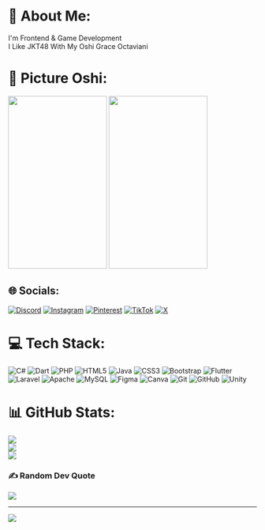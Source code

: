 # 💫 About Me:
I'm Frontend & Game Development<br>I Like JKT48 With My Oshi Grace Octaviani<br>

# 📸 Picture Oshi:

<img src="https://i.pinimg.com/736x/29/89/bc/2989bcbceb6eacd08d5cb49664302c7f.jpg" width="200" height="350" flex>
<img src="https://i.pinimg.com/736x/aa/0d/28/aa0d2876f9377fc7679647b379f34dda.jpg" width="200" height="350" flex>

    

## 🌐 Socials:
[![Discord](https://img.shields.io/badge/Discord-%237289DA.svg?logo=discord&logoColor=white)](https://discord.gg/861775525700960298) [![Instagram](https://img.shields.io/badge/Instagram-%23E4405F.svg?logo=Instagram&logoColor=white)](https://instagram.com/dementriadelvin) [![Pinterest](https://img.shields.io/badge/Pinterest-%23E60023.svg?logo=Pinterest&logoColor=white)](https://id.pinterest.com/dementriadelvin/) [![TikTok](https://img.shields.io/badge/TikTok-%23000000.svg?logo=TikTok&logoColor=white)]((https://www.tiktok.com/@dementriadelvin)) [![X](https://img.shields.io/badge/X-black.svg?logo=X&logoColor=white)](https://x.com/DementriaD74543) 

# 💻 Tech Stack:
![C#](https://img.shields.io/badge/c%23-%23239120.svg?style=for-the-badge&logo=csharp&logoColor=white) ![Dart](https://img.shields.io/badge/dart-%230175C2.svg?style=for-the-badge&logo=dart&logoColor=white) ![PHP](https://img.shields.io/badge/php-%23777BB4.svg?style=for-the-badge&logo=php&logoColor=white) ![HTML5](https://img.shields.io/badge/html5-%23E34F26.svg?style=for-the-badge&logo=html5&logoColor=white) ![Java](https://img.shields.io/badge/java-%23ED8B00.svg?style=for-the-badge&logo=openjdk&logoColor=white) ![CSS3](https://img.shields.io/badge/css3-%231572B6.svg?style=for-the-badge&logo=css3&logoColor=white) ![Bootstrap](https://img.shields.io/badge/bootstrap-%238511FA.svg?style=for-the-badge&logo=bootstrap&logoColor=white) ![Flutter](https://img.shields.io/badge/Flutter-%2302569B.svg?style=for-the-badge&logo=Flutter&logoColor=white) ![Laravel](https://img.shields.io/badge/laravel-%23FF2D20.svg?style=for-the-badge&logo=laravel&logoColor=white) ![Apache](https://img.shields.io/badge/apache-%23D42029.svg?style=for-the-badge&logo=apache&logoColor=white) ![MySQL](https://img.shields.io/badge/mysql-4479A1.svg?style=for-the-badge&logo=mysql&logoColor=white) ![Figma](https://img.shields.io/badge/figma-%23F24E1E.svg?style=for-the-badge&logo=figma&logoColor=white) ![Canva](https://img.shields.io/badge/Canva-%2300C4CC.svg?style=for-the-badge&logo=Canva&logoColor=white) ![Git](https://img.shields.io/badge/git-%23F05033.svg?style=for-the-badge&logo=git&logoColor=white) ![GitHub](https://img.shields.io/badge/github-%23121011.svg?style=for-the-badge&logo=github&logoColor=white) ![Unity](https://img.shields.io/badge/unity-%23000000.svg?style=for-the-badge&logo=unity&logoColor=white)
# 📊 GitHub Stats:
![](https://github-readme-stats.vercel.app/api?username=StarVinn&theme=synthwave&hide_border=false&include_all_commits=false&count_private=false)<br/>
![](https://github-readme-streak-stats.herokuapp.com/?user=StarVinn&theme=synthwave&hide_border=false)<br/>
![](https://github-readme-stats.vercel.app/api/top-langs/?username=StarVinn&theme=synthwave&hide_border=false&include_all_commits=false&count_private=false&layout=compact)

### ✍️ Random Dev Quote
![](https://quotes-github-readme.vercel.app/api?type=horizontal&theme=tokyonight)

---
[![](https://visitcount.itsvg.in/api?id=StarVinn&icon=7&color=1)](https://visitcount.itsvg.in)

<!-- Proudly created with GPRM ( https://gprm.itsvg.in ) -->


<!---
StarVinn/StarVinn is a ✨ special ✨ repository because its `README.md` (this file) appears on your GitHub profile.
You can click the Preview link to take a look at your changes.
--->
